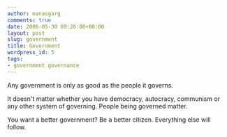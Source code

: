 ```yaml
---
author: manasgarg
comments: true
date: 2006-05-30 09:26:00+00:00
layout: post
slug: government
title: Government
wordpress_id: 5
tags:
- government governance
---
```


Any government is only as good as the people it governs.

It doesn't matter whether you have democracy, autocracy, communism or any other system of governing. People being governed matter.

You want a better government? Be a better citizen. Everything else will follow.
